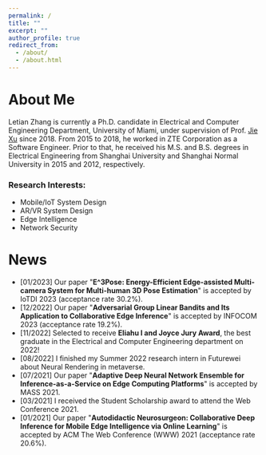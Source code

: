 ```yaml
---
permalink: /
title: ""
excerpt: ""
author_profile: true
redirect_from: 
  - /about/
  - /about.html
---
```


# About Me
Letian Zhang is currently a Ph.D. candidate in Electrical and Computer Engineering Department, University of Miami, under supervision of Prof. [Jie Xu](https://sites.google.com/site/jiexuhomepage/home) since 2018. From 2015 to 2018, he worked in ZTE Corporation  as a Software Engineer. Prior to that, he received his M.S. and B.S. degrees in Electrical Engineering from Shanghai University and Shanghai Normal University in 2015 and 2012, respectively.

### Research Interests:
- Mobile/IoT System Design
- AR/VR System Design
- Edge Intelligence
- Network Security

# News
- [01/2023] Our paper "**E^3Pose: Energy-Efficient Edge-assisted Multi-camera System for Multi-human 3D Pose Estimation**" is accepted by IoTDI 2023 (acceptance rate 30.2%).
- [12/2022] Our paper "**Adversarial Group Linear Bandits and Its Application to Collaborative Edge Inference**" is accepted by INFOCOM 2023 (acceptance rate 19.2%).
- [11/2022] Selected to receive **Eliahu I and Joyce Jury Award**, the best graduate in the Electrical and Computer Engineering department on 2022!
- [08/2022] I finished my Summer 2022 research intern in Futurewei about Neural Rendering in metaverse.
- [07/2021] Our paper "**Adaptive Deep Neural Network Ensemble for Inference-as-a-Service on Edge Computing Platforms**" is accepted by MASS 2021. 
- [03/2021] I received the Student Scholarship award to attend the Web Conference 2021.
- [01/2021] Our paper "**Autodidactic Neurosurgeon: Collaborative Deep Inference for Mobile Edge Intelligence via Online Learning**" is accepted by ACM The Web Conference (WWW) 2021 (acceptance rate 20.6%). 
